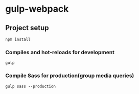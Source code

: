 # gulp-webpack

## Project setup
```
npm install
```

### Compiles and hot-reloads for development
```
gulp
```

### Compile Sass for production(group media queries)
```
gulp sass --production
```